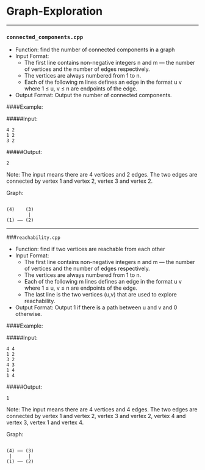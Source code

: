 # Graph-Exploration

---
### `connected_components.cpp`
* Function: find the number of connected components in a graph
* Input Format:
   * The first line contains non-negative integers n and m — the number of vertices and the number of edges respectively. 
   * The vertices are always numbered from 1 to n. 
   * Each of the following m lines defines an edge in the format u v where 1 ≤ u, v ≤ n are endpoints of the edge.
* Output Format: Output the number of connected components.

####Example:

#####Input:
```
4 2 
1 2 
3 2
```
#####Output:
```
2
```
Note: The input means there are 4 vertices and 2 edges. The two edges are connected by vertex 1 and vertex 2, vertex 3 and vertex 2.

Graph:
```

(4)    (3)
        |
(1) —— (2)
```

---
###`reachability.cpp`
* Function: find if two vertices are reachable from each other
* Input Format:
   * The first line contains non-negative integers n and m — the number of vertices and the number of edges respectively. 
   * The vertices are always numbered from 1 to n. 
   * Each of the following m lines defines an edge in the format u v where 1 ≤ u, v ≤ n are endpoints of the edge.
   * The last line is the two vertices (u,v) that are used to explore reachability.
* Output Format: Output 1 if there is a path between u and v and 0 otherwise.

####Example:

#####Input:
```
4 4
1 2
3 2
4 3
1 4
1 4

```
#####Output:
```
1
```
Note: The input means there are 4 vertices and 4 edges. The two edges are connected by vertex 1 and vertex 2, vertex 3 and vertex 2, vertex 4 and vertex 3, vertex 1 and vertex 4.

Graph:
```

(4) —— (3)
 |      |
(1) —— (2)
```
